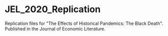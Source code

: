 # JEL_2020_Replication
 Replication files for "The Effects of Historical Pandemics: The Black Death". Published in the Journal of Economic Literature.
